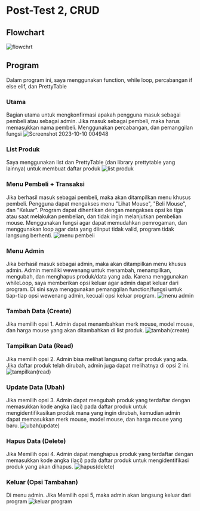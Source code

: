 # Post-Test 2, CRUD
## Flowchart
![flowchrt](https://github.com/ivaryu/toko-mouse/assets/144821955/a8e6acec-9269-4f9e-93d6-686ae6ff2f7f)


## Program
Dalam program ini, saya menggunakan function, while loop, percabangan if else elif, dan PrettyTable
### Utama
Bagian utama untuk mengkonfirmasi apakah pengguna masuk sebagai pembeli atau sebagai admin. Jika masuk sebagai pembeli, maka harus memasukkan nama pembeli. Menggunakan percabangan, dan pemanggilan fungsi
![Screenshot 2023-10-10 004948](https://github.com/ivaryu/toko-mouse/assets/144821955/808c6bf7-d67b-43b8-b94c-6ed0f7fdf2c5)

### List Produk
Saya menggunakan list dan PrettyTable (dan library prettytable yang lainnya) untuk membuat daftar produk
![list produk](https://github.com/ivaryu/toko-mouse/assets/144821955/c642fa16-1d5b-471d-b91e-412c09761281)


### Menu Pembeli + Transaksi
Jika berhasil masuk sebagai pembeli, maka akan ditampilkan menu khusus pembeli. Pengguna dapat mengakses menu "Lihat Mouse", "Beli Mouse", dan "Keluar". Program dapat dihentikan dengan mengakses opsi ke tiga atau saat melakukan pembelian, dan tidak ingin melanjutkan pembelian mouse. Menggunakan fungsi agar dapat memudahkan pemrogaman, dan menggunakan loop agar data yang diinput tidak valid, program tidak langsung berhenti.
![menu pembeli](https://github.com/ivaryu/toko-mouse/assets/144821955/5376a4b5-f302-43e1-9205-14cb8b8dd124)

### Menu Admin
Jika berhasil masuk sebagai admin, maka akan ditampilkan menu khusus admin. Admin memiliki wewenang untuk menambah, menampilkan, mengubah, dan menghapus produk/data yang ada. Karena menggunakan whileLoop, saya memberikan opsi keluar agar admin dapat keluar dari program. Di sini saya menggunakan pemanggilan function/fungsi untuk tiap-tiap opsi wewenang admin, kecuali opsi keluar program.
![menu admin](https://github.com/ivaryu/toko-mouse/assets/144821955/ce8fc319-b9e1-4873-a070-f5a01ef61d9c)

### Tambah Data (Create)
Jika memilih opsi 1. Admin dapat menambahkan merk mouse, model mouse, dan harga mouse yang akan ditambahkan di list produk.
![tambah(create)](https://github.com/ivaryu/toko-mouse/assets/144821955/ad15f139-c120-4feb-8f3b-1d07c6f6380f)

### Tampilkan Data (Read)
Jika memilih opsi 2. Admin bisa melihat langsung daftar produk yang ada. Jika daftar produk telah dirubah, admin juga dapat melihatnya di opsi 2 ini.
![tampilkan(read)](https://github.com/ivaryu/toko-mouse/assets/144821955/ed7fdc68-7094-4866-93a0-8d390c6e1252)

### Update Data (Ubah)
Jika memilih opsi 3. Admin dapat mengubah produk yang terdaftar dengan memasukkan kode angka (laci) pada daftar produk untuk mengidentifikasikan produk mana yang ingin dirubah, kemudian admin dapat memasukkan merk mouse, model mouse, dan harga mouse yang baru.
![ubah(update)](https://github.com/ivaryu/toko-mouse/assets/144821955/a7c89263-dc39-4d34-a48c-2e22a278c015)

### Hapus Data (Delete)
Jika Memilih opsi 4. Admin dapat menghapus produk yang terdaftar dengan memasukkan kode angka (laci) pada daftar produk untuk mengidentifikasi produk yang akan dihapus.
![hapus(delete)](https://github.com/ivaryu/toko-mouse/assets/144821955/beb54ce8-a352-458f-9725-8f90cdb4a2c9)

### Keluar (Opsi Tambahan)
Di menu admin. Jika Memilih opsi 5, maka admin akan langsung keluar dari program
![keluar program](https://github.com/ivaryu/toko-mouse/assets/144821955/7584f5d5-7412-4aab-819e-b6340e0901f8)
